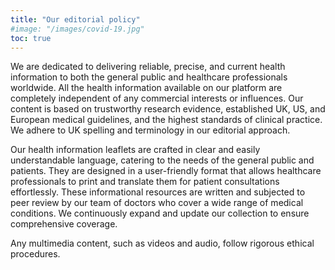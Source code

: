 ```yaml
---
title: "Our editorial policy"
#image: "/images/covid-19.jpg"
toc: true
---
```



We are dedicated to delivering reliable, precise, and current health information to both the general public and healthcare professionals worldwide. All the health information available on our platform are completely independent of any commercial interests or influences. Our content is based on trustworthy research evidence, established UK, US, and European medical guidelines, and the highest standards of clinical practice. We adhere to UK spelling and terminology in our editorial approach.

Our health information leaflets are crafted in clear and easily understandable language, catering to the needs of the general public and patients. They are designed in a user-friendly format that allows healthcare professionals to print and translate them for patient consultations effortlessly. These informational resources are written and subjected to peer review by our team of doctors who cover a wide range of medical conditions. We continuously expand and update our collection to ensure comprehensive coverage.

Any multimedia content, such as videos and audio, follow rigorous ethical procedures. 